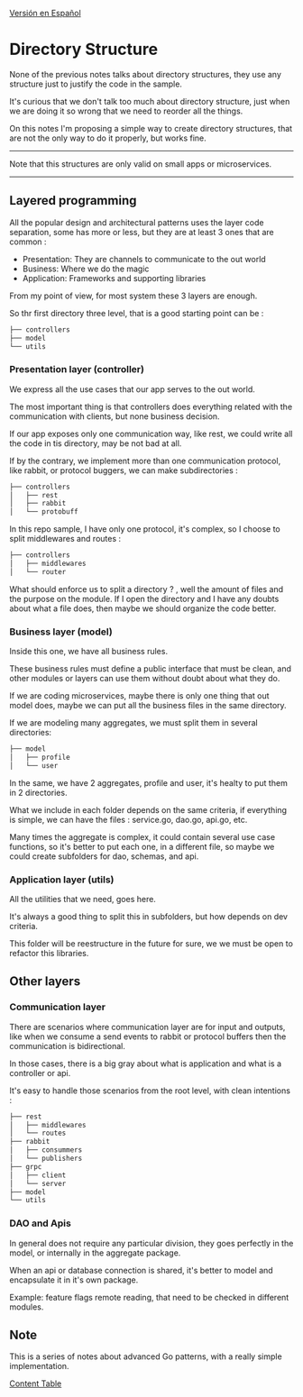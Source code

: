 [Versión en Español](README_en.md)

# Directory Structure

None of the previous notes talks about directory structures, they use any structure just to justify the code in the sample.

It's curious that we don't talk too much about directory structure, just when we are doing it so wrong that we need to reorder all the things.

On this notes I'm proposing a simple way to create directory structures, that are not the only way to do it properly, but works fine.

---

Note that this structures are only valid on small apps or microservices.

---

## Layered programming

All the popular design and architectural patterns uses the layer code separation, some has more or less, but they are at least 3 ones that are common :

- Presentation: They are channels to communicate to the out world
- Business: Where we do the magic
- Application: Frameworks and supporting libraries

From my point of view, for most system these 3 layers are enough.

So thr first directory three level, that is a good starting point can be :

```bash
├── controllers
├── model
└── utils

```

### Presentation layer (controller)

We express all the use cases that our app serves to the out world.

The most important thing is that controllers does everything related with the communication with clients, but none business decision.

If our app exposes only one communication way, like rest, we could write all the code in tis directory, may be not bad at all.

If by the contrary, we implement more than one communication protocol, like rabbit, or protocol buggers, we can make subdirectories :

```bash
├── controllers
│   ├── rest
│   ├── rabbit
│   └── protobuff
```

In this repo sample, I have only one protocol, it's complex, so I choose to split middlewares and routes :

```bash
├── controllers
│   ├── middlewares
│   └── router
```

What should enforce us to split a directory ? , well the amount of files and the purpose on the module. If I open the directory and I have any doubts about what a file does, then maybe we should organize the code better.

### Business layer (model)

Inside this one, we have all business rules.

These business rules must define a public interface that must be clean, and other modules or layers can use them without doubt about what they do.

If we are coding microservices, maybe there is only one thing that out model does, maybe we can put all the business files in the same directory.

If we are modeling many aggregates, we must split them in several directories:

```bash
├── model
│   ├── profile
│   └── user
```

In the same, we have 2 aggregates, profile and user, it's healty to put them in 2 directories.

What we include in each folder depends on the same criteria, if everything is simple, we can have the files : service.go, dao.go, api.go, etc.

Many times the aggregate is complex, it could contain several use case functions, so it's better to put each one, in a different file, so maybe we could create subfolders for dao, schemas, and api.

### Application layer (utils)

All the utilities that we need, goes here.

It's always a good thing to split this in subfolders, but how depends on dev criteria.

This folder will be reestructure in the future for sure, we we must be open to refactor this libraries.

## Other layers

### Communication layer

There are scenarios where communication layer are for input and outputs, like when we consume a send events to rabbit or protocol buffers then the communication is bidirectional.

In those cases, there is a big gray about what is application and what is a controller or api.

It's easy to handle those scenarios from the root level, with clean intentions :

```bash
├── rest
│   ├── middlewares
│   └── routes
├── rabbit
│   ├── consummers
│   └── publishers
├── grpc
│   ├── client
│   └── server
├── model
└── utils

```

### DAO and Apis

In general does not require any particular division, they goes perfectly in the model, or internally in the aggregate package.

When an api or database connection is shared, it's better to model and encapsulate it in it's own package.

Example: feature flags remote reading, that need to be checked in different modules.

## Note

This is a series of notes about advanced Go patterns, with a really simple implementation.

[Content Table](../README_en.md)

